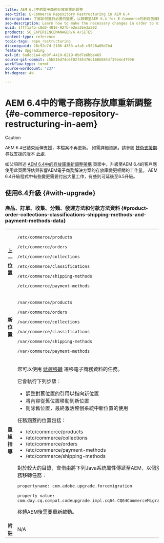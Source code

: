 ```yaml
---
title: AEM 6.4中的電子商務存放庫重新調整
seo-title: E-Commerce Repository Restructuring in AEM 6.4
description: 了解如何進行必要的變更，以移轉至AEM 6.4 for E-Commerce的新存放庫結構。
seo-description: Learn how to make the necessary changes in order to migrate to the new repository structure in AEM 6.4 for E-Commerce.
uuid: 1fff1a4b-c8d0-4016-92fb-e2ea26e3a302
products: SG_EXPERIENCEMANAGER/6.4/SITES
content-type: reference
topic-tags: repo_restructuring
discoiquuid: 28c92e7d-2106-4333-afa6-c5528a00d7b4
feature: Upgrading
exl-id: 6adcc1a4-eb0f-4410-8219-dbd7e6bbe469
source-git-commit: c5b816d74c6f02f85476d16868844f39b4c47996
workflow-type: tm+mt
source-wordcount: '237'
ht-degree: 4%

---
```


# AEM 6.4中的電子商務存放庫重新調整{#e-commerce-repository-restructuring-in-aem}

>[!CAUTION]
>
>AEM 6.4已結束延伸支援，本檔案不再更新。 如需詳細資訊，請參閱 [技術支援期](https://helpx.adobe.com//tw/support/programs/eol-matrix.html). 尋找支援的版本 [此處](https://experienceleague.adobe.com/docs/).

如父項所述 [AEM 6.4中的存放庫重新調整架構](/help/sites-deploying/repository-restructuring.md) 頁面中，升級至AEM 6.4的客戶應使用此頁面評估與影響AEM電子商務解決方案的存放庫變更相關的工作量。 AEM 6.4升級程式中有些變更需要付出大量工作，有些則可延後至6.5升級。

## 使用6.4升級 {#with-upgrade}

### 產品、訂單、收集、分類、發運方法和付款方法資料 {#product-order-collections-classifications-shipping-methods-and-payment-methods-data}

<table> 
 <tbody>
  <tr>
   <td><strong>上一位置</strong></td> 
   <td><p><code>/etc/commerce/products</code></p> <p><code>/etc/commerce/orders</code></p> <p><code>/etc/commerce/collections</code></p> <p><code>/etc/commerce/classifications</code></p> <p><code>/etc/commerce/shipping-methods</code></p> <p><code>/etc/commerce/payment-methods</code></p> </td> 
  </tr>
  <tr>
   <td><strong>新位置</strong></td> 
   <td><p><code>/var/commerce/products</code></p> <p><code>/var/commerce/orders</code></p> <p><code>/var/commerce/collections</code></p> <p><code>/var/commerce/classifications</code></p> <p><code>/var/commerce/shipping-methods</code></p> <p><code>/var/commerce/payment-methods</code></p> </td> 
  </tr>
  <tr>
   <td><strong>重組指導</strong></td> 
   <td><p>您可以使用 <a href="/help/sites-deploying/lazy-content-migration.md" target="_blank">延遲移轉</a> 遷移電子商務資料的任務。</p> <p>它會執行下列步驟：</p> 
    <ul> 
     <li>調整對舊位置的引用以指向新位置</li> 
     <li>將內容從舊位置移動到新位置</li> 
     <li>刪除舊位置，最終激活整個系統中新位置的使用</li> 
    </ul> <p>任務涵蓋的位置包括：</p> 
    <ul> 
     <li>/etc/commerce/products</li> 
     <li>/etc/commerce/collections<br /> </li> 
     <li>/etc/commerce/orders<br /> </li> 
     <li>/etc/commerce/payment-methods<br /> </li> 
     <li>/etc/commerce/shipping-methods<br /> </li> 
    </ul> <p>對於較大的目錄，會借由將下列Java系統屬性傳遞至AEM，以個別執行商務移轉任務：</p> <p><code>propertyname: com.adobe.upgrade.forcemigration</code></p> <p><code>property value: com.day.cq.compat.codeupgrade.impl.cq64.CQ64CommerceMigrationTask</code></p> <p>移轉AEM後需要重新啟動。</p> </td> 
  </tr>
  <tr>
   <td><strong>附註</strong></td> 
   <td>N/A<br /> </td> 
  </tr>
 </tbody>
</table>
